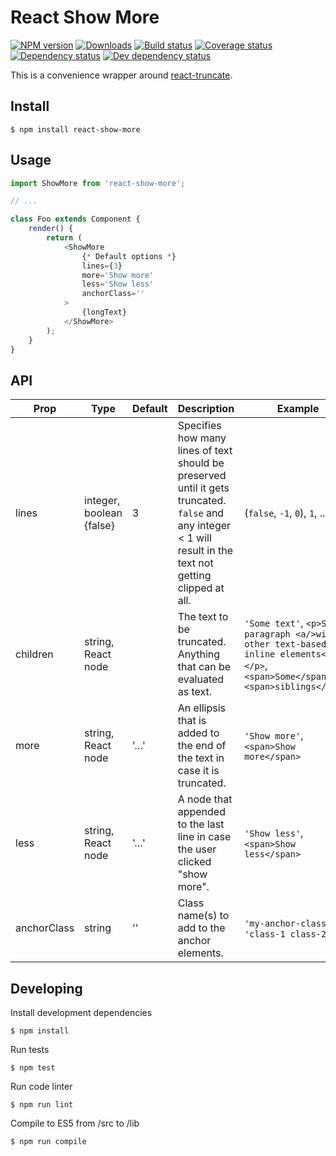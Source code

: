 # React Show More
[![NPM version][npm-image]][npm-url]
[![Downloads][downloads-image]][npm-url]
[![Build status][travis-image]][travis-url]
[![Coverage status][coveralls-image]][coveralls-url]
[![Dependency status][david-dm-image]][david-dm-url]
[![Dev dependency status][david-dm-dev-image]][david-dm-dev-url]

This is a convenience wrapper around [react-truncate](https://github.com/One-com/react-truncate).

## Install
```
$ npm install react-show-more
```

## Usage
```js
import ShowMore from 'react-show-more';

// ...

class Foo extends Component {
    render() {
        return (
            <ShowMore
                {* Default options *}
                lines={3}
                more='Show more'
                less='Show less'
                anchorClass=''
            >
                {longText}
            </ShowMore>
        );
    }
}
```

## API
| Prop | Type | Default | Description | Example |
| ---- | ---- | ------- | ----------- | ------- |
| lines | integer, boolean {false} | 3 | Specifies how many lines of text should be preserved until it gets truncated. `false` and any integer < 1 will result in the text not getting clipped at all. | (`false`, `-1`, `0`), `1`, ...  |
| children | string, React node | | The text to be truncated. Anything that can be evaluated as text. | `'Some text'`, `<p>Some paragraph <a/>with other text-based inline elements<a></p>`, `<span>Some</span><span>siblings</span>` |
| more | string, React node | '…' | An ellipsis that is added to the end of the text in case it is truncated. | `'Show more'`, `<span>Show more</span>`
| less | string, React node | '…' | A node that appended to the last line in case the user clicked "show more". | `'Show less'`, `<span>Show less</span>`
| anchorClass | string | '' | Class name(s) to add to the anchor elements. | `'my-anchor-class'`, `'class-1 class-2'`

## Developing
Install development dependencies
```
$ npm install
```

Run tests
```
$ npm test
```

Run code linter
```
$ npm run lint
```

Compile to ES5 from /src to /lib
```
$ npm run compile
```

[npm-url]: https://npmjs.org/package/react-show-more
[downloads-image]: http://img.shields.io/npm/dm/react-show-more.svg
[npm-image]: https://badge.fury.io/js/react-show-more.svg
[travis-url]: https://travis-ci.org/One-com/react-show-more
[travis-image]: http://img.shields.io/travis/One-com/react-show-more.svg
[coveralls-url]:https://coveralls.io/r/One-com/react-show-more
[coveralls-image]:https://coveralls.io/repos/One-com/react-show-more/badge.svg
[david-dm-url]:https://david-dm.org/One-com/react-show-more
[david-dm-image]:https://david-dm.org/One-com/react-show-more.svg
[david-dm-dev-url]:https://david-dm.org/One-com/react-show-more#info=devDependencies
[david-dm-dev-image]:https://david-dm.org/One-com/react-show-more/dev-status.svg
